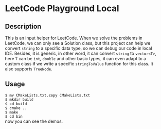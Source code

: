 # LeetCode Playground Local
## Description
This is an input helper for LeetCode. When we solve the problems in LeetCode, we can only see a Solution class, but this project can help we convert `string` to a specific data type, so we can debug our code in local IDE. Besides, it is generic, in other word, it can convert `string` to `vector<T>`, here `T` can be `int`, `double` and other basic types, it can even adapt to a custom class if we write a specific `stringToValue` function for this class. It also supports `TreeNode`.

## Usage 
`$ mv CMakeLists.txt.copy CMakeLists.txt`  
`$ mkdir build`  
`$ cd build`  
`$ cmake ..`  
`$ make`  
`$ cd bin`  
now you can see the demos.
